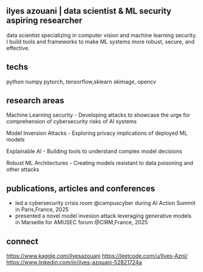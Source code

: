 ## ilyes azouani | data scientist & ML security aspiring researcher

data scientist specializing in computer vision and machine learning security. I build tools and frameworks to make ML systems more robust, secure, and effective.

## techs

python
  numpy
    pytorch, tensorflow,sklearn
      skimage, opencv


## research areas

Machine Learning security - Developing attacks to showcase the urge for comprehension of cybersecurity risks of AI systems

Model Inversion Attacks - Exploring privacy implications of deployed ML models

Explainable AI - Building tools to understand complex model decisions

Robust ML Architectures - Creating models resistant to data poisoning and other attacks

## publications, articles and conferences

- led a cybersecurity crisis room @campuscyber during AI Action Summit in Paris,France, 2025
- presented a novel model invesion attack leveraging generative models in Marseille for AMUSEC forum @CIRM,France, 2025


## connect 

https://www.kaggle.com/ilyesazouani
https://leetcode.com/u/Ilyes-Azni/
https://www.linkedin.com/in/ilyes-azouani-52821724a

